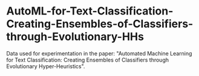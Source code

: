 # AutoML-for-Text-Classification-Creating-Ensembles-of-Classifiers-through-Evolutionary-HHs
Data used for experimentation in the paper: "Automated Machine Learning for Text Classification: Creating Ensembles of Classifiers through Evolutionary Hyper-Heuristics".
